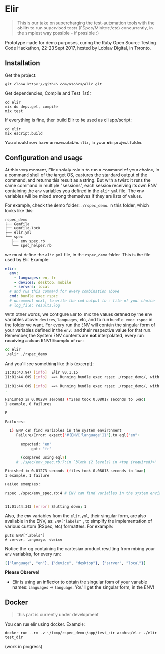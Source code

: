 # Elir

> This is our take on supercharging the test-automation tools with the ability to run supervised tests (RSpec/Minitest/etc) concurrently, in the simplest way possible - if possible :)

Prototype made for demo purposes, during the Ruby Open Source Testing Code Hackathon, 22-23 Sept 2017, hosted by Loblaw Digital, in Toronto.

## Installation

Get the project:

    git clone https://github.com/azohra/elir.git

Get dependencies, Compile and Test (1st):

    cd elir
    mix do deps.get, compile
    mix test

If everything is fine, then build Elir to be used as cli app/script:

    cd elir
    mix escript.build

You should now have an executable: `elir`, in your **elir** project folder.

## Configuration and usage

At this very moment, Elir's solely role is to run a command of your choice, in a command shell of the target OS, captures the standard output of the command, and returns this result as a string. But with a twist: it runs the same command in multiple "sessions", each session receiving its own ENV containing the `env` variables you defined in the `elir.yml` file. The env variables will be mixed among themselves if they are lists of values. 

For example, check the demo folder: `./rspec_demo`. In this folder, which looks like this:

```
rspec_demo
├── Gemfile
├── Gemfile.lock
├── elir.yml
└── spec
   ├── env_spec.rb
   └── spec_helper.rb
```

we must define the `elir.yml` file, in the `rspec_demo` folder. This is the file used by Elir. Example:

```yml
elir:
  env:
    - languages: en, fr
    - devices: desktop, mobile
    - servers: local
  # and run this command for every combination above
  cmd: bundle exec rspec
  # uncomment next, to write the cmd output to a file of your choice
  # log_file: results.log
```

With other words, we configure Elir to: mix the values defined by the env variables above: `devices`, `languages`, etc, and to run `bundle exec rspec` in the folder we want. For every run the ENV will contain the singular form of your variables defined in the `env:` and their respective value for that run. Remember, the System ENV contents are **not** interpolated, every run receiving a clean ENV! Example of run:

```sh
cd elir
./elir ./rspec_demo
```

And you'll see something like this (excerpt):

```sh
11:01:43.947 [info]  Elir v0.1.15
11:01:44.009 [info]  ==> Running bundle exec rspec ./rspec_demo/, with: [{"language", "en"}, {"device", "desktop"}, {"server", "local"}], args: []

11:01:44.009 [info]  ==> Running bundle exec rspec ./rspec_demo/, with: [{"language", "fr"}, {"device", "desktop"}, {"server", "local"}], args: []
.

Finished in 0.00284 seconds (files took 0.08017 seconds to load)
1 example, 0 failures

F

Failures:

  1) ENV can find variables in the system environment
     Failure/Error: expect("#{ENV['language']}").to eql("en")

       expected: "en"
            got: "fr"

       (compared using eql?)
     # ./spec/env_spec.rb:7:in `block (2 levels) in <top (required)>'

Finished in 0.01273 seconds (files took 0.08013 seconds to load)
1 example, 1 failure

Failed examples:

rspec ./spec/env_spec.rb:4 # ENV can find variables in the system environment


11:01:44.343 [error] Shutting down; 1

```

Also, the env variables from the `elir.yml`, their singular form, are also available in the ENV, as: `ENV["labels"]`, to simplify the implementation of various custom (RSpec, etc) formatters. For example:

    puts ENV["labels"]
    # server, language, device


Notice the log containing the cartesian product resulting from mixing your `env` variables, for every run:

```elixir
[{"language", "en"}, {"device", "desktop"}, {"server", "local"}]
```

**Please Observe!**

- Elir is using an inflector to obtain the singular form of your variable names: `languages` => `language`. You'll get the singular form, in the ENV!

## Docker

> this part is currently under development

You can run elir using docker. Example:

    docker run --rm -v ~/temp/rspec_demo:/app/test_dir azohra/elir ./elir test_dir

(work in progress)
